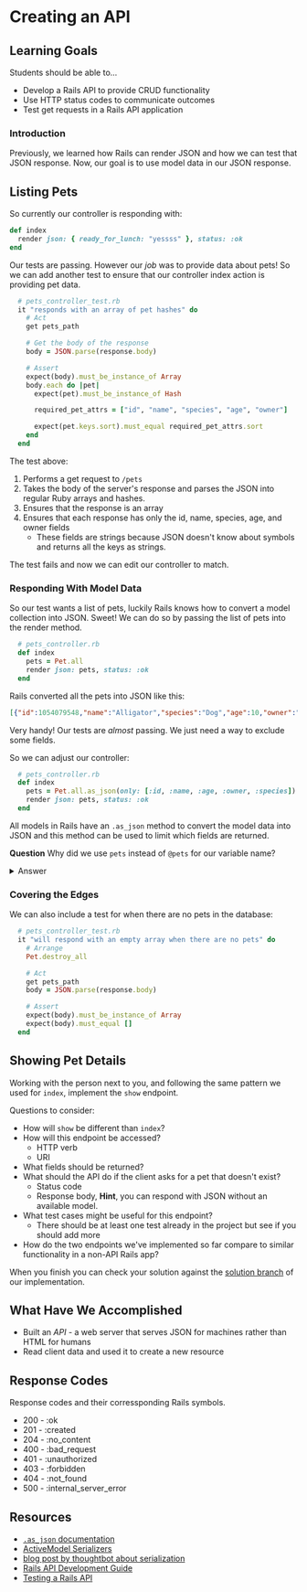 # Creating an API

## Learning Goals

Students should be able to...

- Develop a Rails API to provide CRUD functionality
- Use HTTP status codes to communicate outcomes
- Test get requests in a Rails API application

### Introduction

Previously, we learned how Rails can render JSON and how we can test that JSON response. Now, our goal is to use model data in our JSON response.

## Listing Pets

So currently our controller is responding with:

```ruby
def index
  render json: { ready_for_lunch: "yessss" }, status: :ok
end
```

Our tests are passing.  However our *job* was to provide data about pets!  So we can add another test to ensure that our controller index action is providing pet data.

```ruby
  # pets_controller_test.rb
  it "responds with an array of pet hashes" do
    # Act
    get pets_path

    # Get the body of the response
    body = JSON.parse(response.body)

    # Assert
    expect(body).must_be_instance_of Array
    body.each do |pet|
      expect(pet).must_be_instance_of Hash

      required_pet_attrs = ["id", "name", "species", "age", "owner"]

      expect(pet.keys.sort).must_equal required_pet_attrs.sort
    end
  end
```

The test above:

1. Performs a get request to `/pets`
1. Takes the body of the server's response and parses the JSON into regular Ruby arrays and hashes.
1. Ensures that the response is an array
1. Ensures that each response has only the id, name, species, age, and owner fields
    - These fields are strings because JSON doesn't know about symbols and returns all the keys as strings.

The test fails and now we can edit our controller to match.  

### Responding With Model Data

So our test wants a list of pets, luckily Rails knows how to convert a model collection into JSON.  Sweet!  We can do so by passing the list of pets into the render method.

```ruby
  # pets_controller.rb
  def index
    pets = Pet.all
    render json: pets, status: :ok
  end
```

Rails converted all the pets into JSON like this:

```json
[{"id":1054079548,"name":"Alligator","species":"Dog","age":10,"owner":"Sarah","created_at":"2020-05-20T23:49:35.198Z","updated_at":"2020-05-20T23:49:35.198Z"}]
```

Very handy!  Our tests are _almost_ passing.  We just need a way to exclude some fields.

So we can adjust our controller:

```ruby
  # pets_controller.rb
  def index
    pets = Pet.all.as_json(only: [:id, :name, :age, :owner, :species])
    render json: pets, status: :ok
  end
```

All models in Rails have an `.as_json` method to convert the model data into JSON and this method can be used to limit which fields are returned.

**Question** Why did we use `pets` instead of `@pets` for our variable name?

<details>
<summary>Answer</summary>
The `@` makes a regular variable into an instance variable. Rails (through some clever programming) _sort of_ treats a view as a method call from the controller. Sort of.

In this case, we aren't rendering a view, so there's no need to pass this value along by forcing it to be an instance variable.
</details>


### Covering the Edges

We can also include a test for when there are no pets in the database:

```ruby
  # pets_controller_test.rb
  it "will respond with an empty array when there are no pets" do
    # Arrange
    Pet.destroy_all

    # Act
    get pets_path
    body = JSON.parse(response.body)

    # Assert
    expect(body).must_be_instance_of Array
    expect(body).must_equal []
  end
```

## Showing Pet Details

Working with the person next to you, and following the same pattern we used for `index`, implement the `show` endpoint.  

Questions to consider:

- How will `show` be different than `index`?
- How will this endpoint be accessed?
  - HTTP verb
  - URI
- What fields should be returned?
- What should the API do if the client asks for a pet that doesn't exist?
  - Status code
  - Response body, **Hint**, you can respond with JSON without an available model.
- What test cases might be useful for this endpoint?
  - There should be at least one test already in the project but see if you should add more
- How do the two endpoints we've implemented so far compare to similar functionality in a non-API Rails app?

When you finish you can check your solution against the [solution branch](https://github.com/AdaGold/ada-pets/compare/solution) of our implementation.

## What Have We Accomplished

- Built an _API_ - a web server that serves JSON for machines rather than HTML for humans
- Read client data and used it to create a new resource

## Response Codes

Response codes and their corressponding Rails symbols.

- 200 - :ok
- 201 - :created
- 204 - :no_content
- 400 - :bad_request
- 401 - :unauthorized
- 403 - :forbidden
- 404 - :not_found
- 500 - :internal_server_error

## Resources

- [`.as_json` documentation](http://api.rubyonrails.org/classes/ActiveModel/Serializers/JSON.html#method-i-as_json)
- [ActiveModel Serializers](http://railscasts.com/episodes/409-active-model-serializers)
- [blog post by thoughtbot about serialization](http://robots.thoughtbot.com/better-serialization-less-as-json)
- [Rails API Development Guide](http://edgeguides.rubyonrails.org/api_app.html)
- [Testing a Rails API](https://www.learnhowtoprogram.com/rails/building-an-api/testing-a-rails-api)

